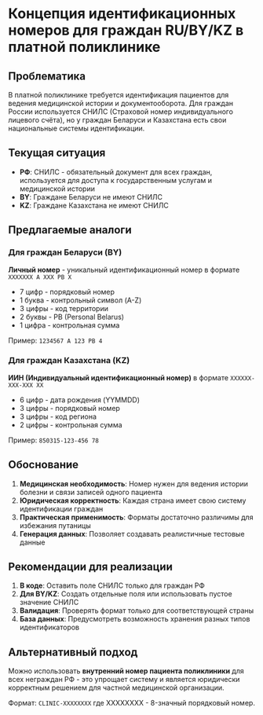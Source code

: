 # Концепция идентификационных номеров для граждан RU/BY/KZ в платной поликлинике

## Проблематика

В платной поликлинике требуется идентификация пациентов для ведения медицинской истории и документооборота. Для граждан России используется СНИЛС (Страховой номер индивидуального лицевого счёта), но у граждан Беларуси и Казахстана есть свои национальные системы идентификации.

## Текущая ситуация

- **РФ**: СНИЛС - обязательный документ для всех граждан, используется для доступа к государственным услугам и медицинской истории
- **BY**: Граждане Беларуси не имеют СНИЛС
- **KZ**: Граждане Казахстана не имеют СНИЛС

## Предлагаемые аналоги

### Для граждан Беларуси (BY)
**Личный номер** - уникальный идентификационный номер в формате `XXXXXXX A XXX PB X`
- 7 цифр - порядковый номер
- 1 буква - контрольный символ (A-Z)
- 3 цифры - код территории
- 2 буквы - PB (Personal Belarus)
- 1 цифра - контрольная сумма

Пример: `1234567 A 123 PB 4`

### Для граждан Казахстана (KZ)
**ИИН (Индивидуальный идентификационный номер)** в формате `XXXXXX-XXX-XXX XX`
- 6 цифр - дата рождения (YYMMDD)
- 3 цифры - порядковый номер
- 3 цифры - код региона
- 2 цифры - контрольная сумма

Пример: `850315-123-456 78`

## Обоснование

1. **Медицинская необходимость**: Номер нужен для ведения истории болезни и связи записей одного пациента
2. **Юридическая корректность**: Каждая страна имеет свою систему идентификации граждан
3. **Практическая применимость**: Форматы достаточно различимы для избежания путаницы
4. **Генерация данных**: Позволяет создавать реалистичные тестовые данные

## Рекомендации для реализации

1. **В коде**: Оставить поле СНИЛС только для граждан РФ
2. **Для BY/KZ**: Создать отдельные поля или использовать пустое значение СНИЛС
3. **Валидация**: Проверять формат только для соответствующей страны
4. **База данных**: Предусмотреть возможность хранения разных типов идентификаторов

## Альтернативный подход

Можно использовать **внутренний номер пациента поликлиники** для всех неграждан РФ - это упрощает систему и является юридически корректным решением для частной медицинской организации.

Формат: `CLINIC-XXXXXXXX` где XXXXXXXX - 8-значный порядковый номер.